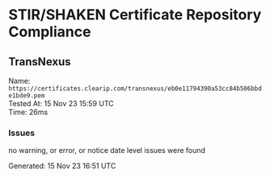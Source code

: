 # STIR/SHAKEN Certificate Repository Compliance

## TransNexus

Name: `https://certificates.clearip.com/transnexus/eb0e11794390a53cc84b506bbde1bde9.pem`\
Tested At: 15 Nov 23 15:59 UTC\
Time: 26ms

### Issues

no warning, or error, or notice date level issues were found

Generated: 15 Nov 23 16:51 UTC
